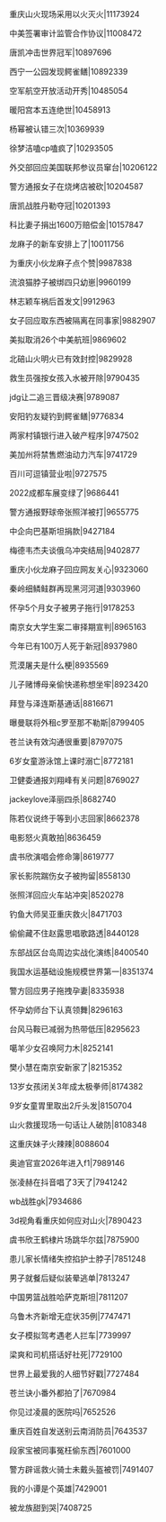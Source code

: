 重庆山火现场采用以火灭火|11173924

中美签署审计监管合作协议|11008472

唐凯冲击世界冠军|10897696

西宁一公园发现鳄雀鳝|10892339

空军航空开放活动开秀|10485054

暖阳宫本五连绝世|10458913

杨幂被认错三次|10369939

徐梦洁嗑cp嗑疯了|10293505

外交部回应美国联邦参议员窜台|10206122

警方通报女子在烧烤店被砍|10204587

唐凯战胜丹勒夺冠|10201393

科比妻子捐出1600万赔偿金|10157847

龙麻子的新车安排上了|10011756

为重庆小伙龙麻子点个赞|9987838

流浪猫脖子被绑四只幼崽|9960199

林志颖车祸后首发文|9912963

女子回应取东西被隔离在同事家|9882907

美拟取消26个中美航班|9869602

北碚山火明火已有效封控|9829928

救生员强按女孩入水被开除|9790435

jdg让二追三晋级决赛|9789087

安阳钓友疑钓到鳄雀鳝|9776834

两家村镇银行进入破产程序|9747502

美加州将禁售燃油动力汽车|9741729

百川可逗镇营业啦|9727575

2022成都车展变绿了|9686441

警方通报野球帝张照洋被打|9655775

中企向巴基斯坦捐款|9427184

梅德韦杰夫谈俄乌冲突结局|9402877

重庆小伙龙麻子回应网友关心|9323060

秦岭细鳞鲑群再现黑河河道|9303960

怀孕5个月女子被男子拖行|9178253

南京女大学生案二审择期宣判|8965163

今年已有100万人死于新冠|8937980

荒漠屠夫是什么梗|8935569

儿子赌博母亲偷快递称想坐牢|8923420

拜登与泽连斯基通话|8816671

曝曼联将外租c罗至那不勒斯|8799405

苍兰诀有效沟通很重要|8797075

6岁女童游泳馆上课时溺亡|8772181

卫健委通报刘翔峰有关问题|8769027

jackeylove泽丽四杀|8682740

陈若仪说终于等到小志回家|8662378

电影怒火真敢拍|8636459

虞书欣演唱会修命簿|8619777

家长影院踹伤女子被拘留|8558130

张照洋回应火车站冲突|8520278

钓鱼大师吴亚重庆救火|8471703

偷偷藏不住赵露思唱歌路透|8440128

东部战区台岛周边实战化演练|8400540

我国水运基础设施规模世界第一|8351374

警方回应男子拖拽孕妻|8335938

怀孕幼师台下认真领舞|8296163

台风马鞍已减弱为热带低压|8295623

噶羊少女召唤阿力木|8252141

樊小慧在南京安新家了|8215352

13岁女孩闭关3年成太极拳师|8174382

9岁女童胃里取出2斤头发|8150704

山火救援现场一句话让人破防|8108348

这重庆妹子火辣辣|8088604

奥迪官宣2026年进入f1|7989146

张凌赫在抖音唱了3天了|7941242

wb战胜gk|7934686

3d视角看重庆如何应对山火|7890423

虞书欣王鹤棣片场跳华尔兹|7875900

患儿家长情绪失控掐护士脖子|7851248

男子就餐后疑似装晕逃单|7813247

中国男篮战胜哈萨克斯坦|7811207

乌鲁木齐新增无症状35例|7747471

女子模拟驾考遇老人拦车|7739997

梁爽和司机搭话好社死|7729100

世界上最爱我的人细节好戳|7727484

苍兰诀小番外都拍了|7670984

你见过凌晨的医院吗|7652526

重庆百姓自发送别云南消防员|7643537

段家宝被同事冤枉偷东西|7601000

警方辟谣救火骑士未戴头盔被罚|7491407

我的小谭是个英雄|7429001

被龙族甜到哭|7408725

